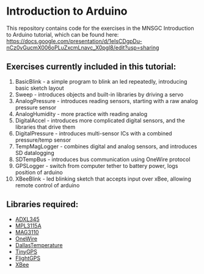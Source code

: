 # Introduction to Arduino

This repository contains code for the exercises in the MNSGC Introduction to Arduino tutorial, which can be found here:
https://docs.google.com/presentation/d/1eIsCDgpDu-nCz0vGucmX006oPLuZxcmLnavc_X0pgl8/edit?usp=sharing

## Exercises currently included in this tutorial:
1. BasicBlink - a simple program to blink an led repeatedly, introducing basic sketch layout
2. Sweep - introduces objects and built-in libraries by driving a servo
3. AnalogPressure - introduces reading sensors, starting with a raw analog pressure sensor
4. AnalogHumidity - more practice with reading analog
5. DigitalAccel - introduces more complicated digital sensors, and the libraries that drive them
6. DigitalPressure - introduces multi-sensor ICs with a combined pressure/temp sensor
7. TempMagLogger - combines digital and analog sensors, and introduces SD datalogging
8. SDTempBus - introduces bus communication using OneWire protocol
9. GPSLogger - switch from computer tether to battery power, logs position of arduino
10. XBeeBlink - led blinking sketch that accepts input over xBee, allowing remote control of arduino

## Libraries required:
- [ADXL345](https://github.com/sparkfun/SparkFun_ADXL345_Arduino_Library)
- [MPL3115A](https://github.com/sparkfun/SparkFun_MPL3115A2_Breakout_Arduino_Library)
- [MAG3110](https://github.com/sparkfun/SparkFun_MAG3110_Breakout_Board_Arduino_Library)
- [OneWire](https://github.com/PaulStoffregen/OneWire)
- [DallasTemperature](https://github.com/milesburton/Arduino-Temperature-Control-Library)
- [TinyGPS](https://github.com/mikalhart/TinyGPS)
- [FlightGPS](https://github.com/MNSGC-Ballooning/FlightGPS)
- [XBee](https://github.com/MNSGC-Ballooning/XBee)